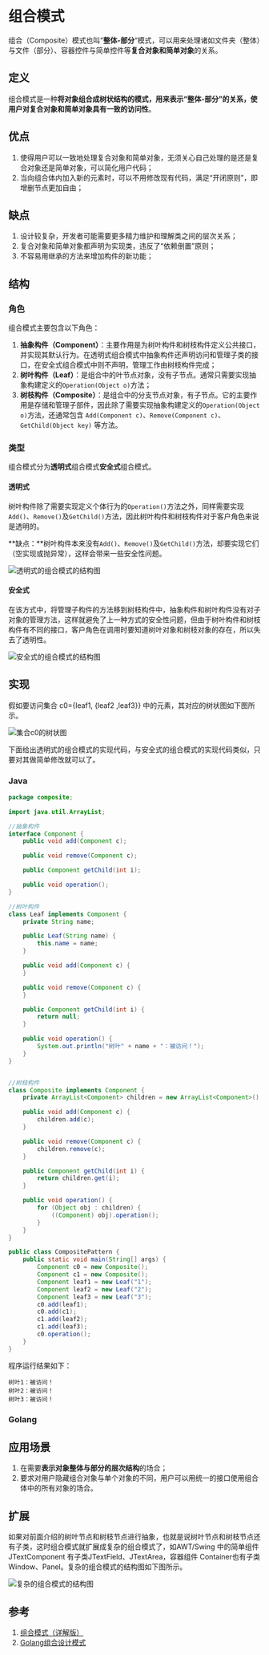 # 组合模式

组合（Composite）模式也叫“**整体-部分**“模式，可以用来处理诸如文件夹（整体）与文件（部分）、容器控件与简单控件等**复合对象和简单对象**的关系。

## 定义

组合模式是一种**将对象组合成树状结构的模式，用来表示“整体-部分”的关系，使用户对复合对象和简单对象具有一致的访问性**。

## 优点

1. 使得用户可以一致地处理复合对象和简单对象，无须关心自己处理的是还是复合对象还是简单对象，可以简化用户代码；
2. 当向组合体内加入新的元素时，可以不用修改现有代码，满足“开闭原则”，即增删节点更加自由；

##  缺点

1. 设计较复杂，开发者可能需要更多精力维护和理解类之间的层次关系；
2. 复合对象和简单对象都声明为实现类，违反了“依赖倒置”原则；
3. 不容易用继承的方法来增加构件的新功能；

## 结构

### 角色

组合模式主要包含以下角色：

1. **抽象构件（Component）**：主要作用是为树叶构件和树枝构件定义公共接口，并实现其默认行为。在透明式组合模式中抽象构件还声明访问和管理子类的接口，在安全式组合模式中则不声明，管理工作由树枝构件完成；
2. **树叶构件（Leaf）**：是组合中的叶节点对象，没有子节点。通常只需要实现抽象构建定义的`Operation(Object o)`方法；
3. **树枝构件（Composite）**：是组合中的分支节点对象，有子节点。它的主要作用是存储和管理子部件，因此除了需要实现抽象构建定义的`Operation(Object o)`方法，还通常包含 `Add(Component c)`、`Remove(Component c)`、`GetChild(Object key)` 等方法。

### 类型

组合模式分为**透明式**组合模式**安全式**组合模式。

#### 透明式

树叶构件除了需要实现定义个体行为的`Operation()`方法之外，同样需要实现`Add()`、`Remove()`及`GetChild()`方法，因此树叶构件和树枝构件对于客户角色来说是透明的。

**缺点：**树叶构件本来没有`Add()`、`Remove()`及`GetChild()`方法，却要实现它们（空实现或抛异常），这样会带来一些安全性问题。

![透明式的组合模式的结构图](./组合模式.assets/3-1Q1151G62L17.gif)

#### 安全式

在该方式中，将管理子构件的方法移到树枝构件中，抽象构件和树叶构件没有对子对象的管理方法，这样就避免了上一种方式的安全性问题，但由于树叶构件和树枝构件有不同的接口，客户角色在调用时要知道树叶对象和树枝对象的存在，所以失去了透明性。

![安全式的组合模式的结构图](./组合模式.assets/3-1Q1151GF5221.gif)

## 实现

假如要访问集合 c0={leaf1, {leaf2 ,leaf3}} 中的元素，其对应的树状图如下图所示。

![集合c0的树状图](http://c.biancheng.net/uploads/allimg/181115/3-1Q1151GUH32.gif)

下面给出透明式的组合模式的实现代码，与安全式的组合模式的实现代码类似，只要对其做简单修改就可以了。

### Java

```java
package composite;

import java.util.ArrayList;

//抽象构件
interface Component {
    public void add(Component c);

    public void remove(Component c);

    public Component getChild(int i);

    public void operation();
}

//树叶构件
class Leaf implements Component {
    private String name;

    public Leaf(String name) {
        this.name = name;
    }

    public void add(Component c) {
    }

    public void remove(Component c) {
    }

    public Component getChild(int i) {
        return null;
    }

    public void operation() {
        System.out.println("树叶" + name + "：被访问！");
    }
}


//树枝构件
class Composite implements Component {
    private ArrayList<Component> children = new ArrayList<Component>();

    public void add(Component c) {
        children.add(c);
    }

    public void remove(Component c) {
        children.remove(c);
    }

    public Component getChild(int i) {
        return children.get(i);
    }

    public void operation() {
        for (Object obj : children) {
            ((Component) obj).operation();
        }
    }
}

public class CompositePattern {
    public static void main(String[] args) {
        Component c0 = new Composite();
        Component c1 = new Composite();
        Component leaf1 = new Leaf("1");
        Component leaf2 = new Leaf("2");
        Component leaf3 = new Leaf("3");
        c0.add(leaf1);
        c0.add(c1);
        c1.add(leaf2);
        c1.add(leaf3);
        c0.operation();
    }
}
```

程序运行结果如下：

```
树叶1：被访问！
树叶2：被访问！
树叶3：被访问！
```

### Golang

## 应用场景

1. 在需要**表示对象整体与部分的层次结构**的场合；
2. 要求对用户隐藏组合对象与单个对象的不同，用户可以用统一的接口使用组合体中的所有对象的场合。

## 扩展

如果对前面介绍的树叶节点和树枝节点进行抽象，也就是说树叶节点和树枝节点还有子类，这时组合模式就扩展成复杂的组合模式了，如AWT/Swing 中的简单组件JTextComponent 有子类JTextField、JTextArea，容器组件 Container也有子类 Window、Panel。复杂的组合模式的结构图如下图所示。

![复杂的组合模式的结构图](http://c.biancheng.net/uploads/allimg/181115/3-1Q1151H632613.gif)

## 参考

1. [组合模式（详解版）](http://c.biancheng.net/view/1373.html)
2. [Golang组合设计模式](https://blog.csdn.net/weixin_40165163/article/details/90734545)